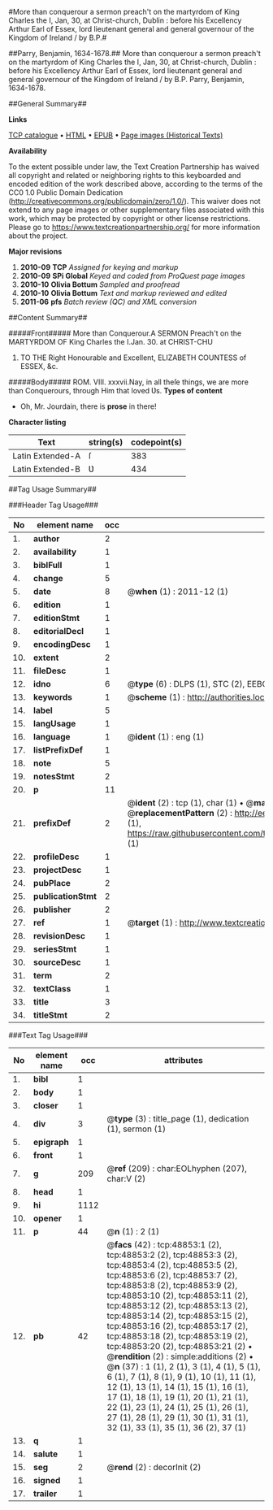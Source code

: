 #More than conquerour a sermon preach't on the martyrdom of King Charles the I, Jan, 30, at Christ-church, Dublin : before his Excellency Arthur Earl of Essex, lord lieutenant general and general governour of the Kingdom of Ireland / by B.P.#

##Parry, Benjamin, 1634-1678.##
More than conquerour a sermon preach't on the martyrdom of King Charles the I, Jan, 30, at Christ-church, Dublin : before his Excellency Arthur Earl of Essex, lord lieutenant general and general governour of the Kingdom of Ireland / by B.P.
Parry, Benjamin, 1634-1678.

##General Summary##

**Links**

[TCP catalogue](http://www.ota.ox.ac.uk/tcp/)  • 
[HTML](http://tei.it.ox.ac.uk/tcp/Texts-HTML/free/A56/A56453.html)  • 
[EPUB](http://tei.it.ox.ac.uk/tcp/Texts-EPUB/free/A56/A56453.epub) • 
[Page images (Historical Texts)](https://historicaltexts.jisc.ac.uk/eebo-11770888e)

**Availability**

To the extent possible under law, the Text Creation Partnership has waived all copyright and related or neighboring rights to this keyboarded and encoded edition of the work described above, according to the terms of the CC0 1.0 Public Domain Dedication (http://creativecommons.org/publicdomain/zero/1.0/). This waiver does not extend to any page images or other supplementary files associated with this work, which may be protected by copyright or other license restrictions. Please go to https://www.textcreationpartnership.org/ for more information about the project.

**Major revisions**

1. __2010-09__ __TCP__ *Assigned for keying and markup*
1. __2010-09__ __SPi Global__ *Keyed and coded from ProQuest page images*
1. __2010-10__ __Olivia Bottum__ *Sampled and proofread*
1. __2010-10__ __Olivia Bottum__ *Text and markup reviewed and edited*
1. __2011-06__ __pfs__ *Batch review (QC) and XML conversion*

##Content Summary##

#####Front#####
More than Conquerour.A SERMON Preach't on the MARTYRDOM OF King Charles the I.Jan. 30. at CHRIST-CHU
1. TO THE Right Honourable and Excellent, ELIZABETH COUNTESS of ESSEX, &c.

#####Body#####
ROM. VIII. xxxvii.Nay, in all theſe things, we are more than Conquerours, through Him that loved Ʋs.
**Types of content**

  * Oh, Mr. Jourdain, there is **prose** in there!

**Character listing**


|Text|string(s)|codepoint(s)|
|---|---|---|
|Latin Extended-A|ſ|383|
|Latin Extended-B|Ʋ|434|

##Tag Usage Summary##

###Header Tag Usage###

|No|element name|occ|attributes|
|---|---|---|---|
|1.|__author__|2||
|2.|__availability__|1||
|3.|__biblFull__|1||
|4.|__change__|5||
|5.|__date__|8| @__when__ (1) : 2011-12 (1)|
|6.|__edition__|1||
|7.|__editionStmt__|1||
|8.|__editorialDecl__|1||
|9.|__encodingDesc__|1||
|10.|__extent__|2||
|11.|__fileDesc__|1||
|12.|__idno__|6| @__type__ (6) : DLPS (1), STC (2), EEBO-CITATION (1), OCLC (1), VID (1)|
|13.|__keywords__|1| @__scheme__ (1) : http://authorities.loc.gov/ (1)|
|14.|__label__|5||
|15.|__langUsage__|1||
|16.|__language__|1| @__ident__ (1) : eng (1)|
|17.|__listPrefixDef__|1||
|18.|__note__|5||
|19.|__notesStmt__|2||
|20.|__p__|11||
|21.|__prefixDef__|2| @__ident__ (2) : tcp (1), char (1)  •  @__matchPattern__ (2) : ([0-9\-]+):([0-9IVX]+) (1), (.+) (1)  •  @__replacementPattern__ (2) : http://eebo.chadwyck.com/downloadtiff?vid=$1&page=$2 (1), https://raw.githubusercontent.com/textcreationpartnership/Texts/master/tcpchars.xml#$1 (1)|
|22.|__profileDesc__|1||
|23.|__projectDesc__|1||
|24.|__pubPlace__|2||
|25.|__publicationStmt__|2||
|26.|__publisher__|2||
|27.|__ref__|1| @__target__ (1) : http://www.textcreationpartnership.org/docs/. (1)|
|28.|__revisionDesc__|1||
|29.|__seriesStmt__|1||
|30.|__sourceDesc__|1||
|31.|__term__|2||
|32.|__textClass__|1||
|33.|__title__|3||
|34.|__titleStmt__|2||


###Text Tag Usage###

|No|element name|occ|attributes|
|---|---|---|---|
|1.|__bibl__|1||
|2.|__body__|1||
|3.|__closer__|1||
|4.|__div__|3| @__type__ (3) : title_page (1), dedication (1), sermon (1)|
|5.|__epigraph__|1||
|6.|__front__|1||
|7.|__g__|209| @__ref__ (209) : char:EOLhyphen (207), char:V (2)|
|8.|__head__|1||
|9.|__hi__|1112||
|10.|__opener__|1||
|11.|__p__|44| @__n__ (1) : 2 (1)|
|12.|__pb__|42| @__facs__ (42) : tcp:48853:1 (2), tcp:48853:2 (2), tcp:48853:3 (2), tcp:48853:4 (2), tcp:48853:5 (2), tcp:48853:6 (2), tcp:48853:7 (2), tcp:48853:8 (2), tcp:48853:9 (2), tcp:48853:10 (2), tcp:48853:11 (2), tcp:48853:12 (2), tcp:48853:13 (2), tcp:48853:14 (2), tcp:48853:15 (2), tcp:48853:16 (2), tcp:48853:17 (2), tcp:48853:18 (2), tcp:48853:19 (2), tcp:48853:20 (2), tcp:48853:21 (2)  •  @__rendition__ (2) : simple:additions (2)  •  @__n__ (37) : 1 (1), 2 (1), 3 (1), 4 (1), 5 (1), 6 (1), 7 (1), 8 (1), 9 (1), 10 (1), 11 (1), 12 (1), 13 (1), 14 (1), 15 (1), 16 (1), 17 (1), 18 (1), 19 (1), 20 (1), 21 (1), 22 (1), 23 (1), 24 (1), 25 (1), 26 (1), 27 (1), 28 (1), 29 (1), 30 (1), 31 (1), 32 (1), 33 (1), 35 (1), 36 (2), 37 (1)|
|13.|__q__|1||
|14.|__salute__|1||
|15.|__seg__|2| @__rend__ (2) : decorInit (2)|
|16.|__signed__|1||
|17.|__trailer__|1||
